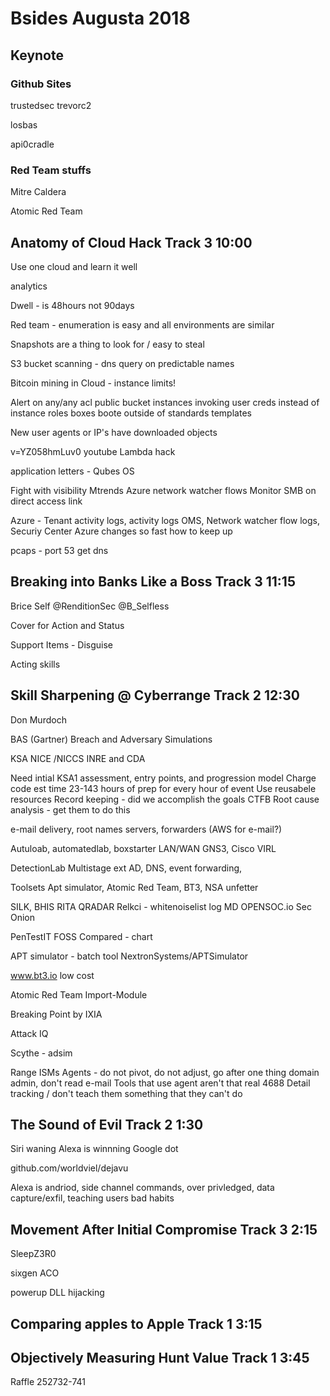 # Bsides Augusta 2018

## Keynote 

### Github Sites
 
 trustedsec trevorc2
 
 losbas
 
 api0cradle 

### Red Team stuffs

Mitre Caldera

Atomic Red Team

## Anatomy of Cloud Hack              Track 3 10:00

Use one cloud and learn it well

analytics 

Dwell - is 48hours not 90days

Red team - enumeration is easy and all environments are similar

  Snapshots are a thing to look for / easy to steal 
  
  S3 bucket scanning - dns query on predictable names
  
  Bitcoin mining in Cloud - instance limits!
  
  Alert on  any/any acl    public bucket      instances invoking user creds instead of instance roles     boxes boote outside of standards templates
  
  New user agents or IP's have downloaded objects
  
  v=YZ058hmLuv0    youtube    Lambda hack 
  
  application letters  - Qubes OS 
  
Fight with visibility 
  Mtrends 
  Azure network watcher flows 
  Monitor SMB on direct access link
  
  Azure -  Tenant activity logs, activity logs OMS, Network watcher flow logs, Securiy Center
  Azure changes so fast how to keep up 
  
  pcaps - port 53 get dns 


## Breaking into Banks Like a Boss    Track 3 11:15 

Brice Self    @RenditionSec    @B_Selfless

 Cover for Action and Status 
 
 Support Items - Disguise
 
 Acting skills 

## Skill Sharpening @ Cyberrange      Track 2 12:30

Don Murdoch

BAS (Gartner) Breach and Adversary Simulations

KSA
 NICE /NICCS INRE and CDA
 
 Need intial KSA1 assessment, entry points, and progression model
 Charge code  est time 23-143 hours of prep for every hour of event 
 Use reusabele resources 
 Record keeping - did we accomplish the goals    CTFB
 Root cause analysis - get them to do this 
 
 e-mail delivery, root names servers, forwarders (AWS for e-mail?)
 
 Autuloab, automatedlab, boxstarter
  LAN/WAN GNS3, Cisco VIRL
 
 DetectionLab
  Multistage ext
  AD, DNS, event forwarding, 
  
 Toolsets 
  Apt simulator, Atomic Red Team, BT3, NSA unfetter
  
  SILK, BHIS RITA
  QRADAR
  Relkci - whitenoiselist 
  log MD
  OPENSOC.io
  Sec Onion 
  
 PenTestIT FOSS Compared - chart
 
 APT simulator - batch tool     NextronSystems/APTSimulator
 
 www.bt3.io   low cost 
 
 Atomic Red Team
  Import-Module 
  
 Breaking Point by IXIA
 
 Attack IQ   
 
 Scythe - adsim
 
Range ISMs
 Agents - do not pivot, do not adjust, go after one thing domain admin, don't read e-mail
 Tools that use agent aren't that real
 4688 Detail tracking / don't teach them something that they can't do
 
 

## The Sound of Evil                  Track 2 1:30

Siri waning 
Alexa is winnning 
Google dot 

github.com/worldviel/dejavu

Alexa is andriod, side channel commands, over privledged, data capture/exfil, teaching users bad habits



## Movement After Initial Compromise  Track 3 2:15

SleepZ3R0

sixgen  ACO

powerup   DLL hijacking 

## Comparing apples to Apple          Track 1 3:15

## Objectively Measuring Hunt Value   Track 1 3:45

Raffle 252732-741
